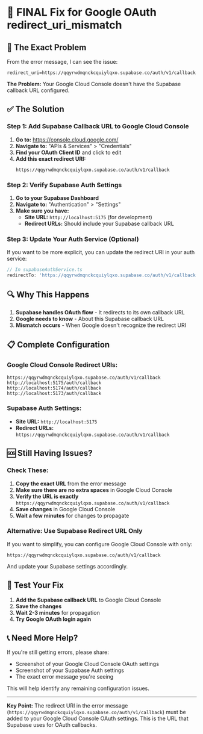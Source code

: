 # 🔧 FINAL Fix for Google OAuth redirect_uri_mismatch

## 🐛 **The Exact Problem**

From the error message, I can see the issue:
```
redirect_uri=https://qqyrwdmqnckcquiylqxo.supabase.co/auth/v1/callback
```

**The Problem:** Your Google Cloud Console doesn't have the Supabase callback URL configured.

## ✅ **The Solution**

### **Step 1: Add Supabase Callback URL to Google Cloud Console**

1. **Go to:** https://console.cloud.google.com/
2. **Navigate to:** "APIs & Services" > "Credentials"
3. **Find your OAuth Client ID** and click to edit
4. **Add this exact redirect URI:**
   ```
   https://qqyrwdmqnckcquiylqxo.supabase.co/auth/v1/callback
   ```

### **Step 2: Verify Supabase Auth Settings**

1. **Go to your Supabase Dashboard**
2. **Navigate to:** "Authentication" > "Settings"
3. **Make sure you have:**
   - **Site URL:** `http://localhost:5175` (for development)
   - **Redirect URLs:** Should include your Supabase callback URL

### **Step 3: Update Your Auth Service (Optional)**

If you want to be more explicit, you can update the redirect URI in your auth service:

```typescript
// In supabaseAuthService.ts
redirectTo: 'https://qqyrwdmqnckcquiylqxo.supabase.co/auth/v1/callback'
```

## 🔍 **Why This Happens**

1. **Supabase handles OAuth flow** - It redirects to its own callback URL
2. **Google needs to know** - About this Supabase callback URL
3. **Mismatch occurs** - When Google doesn't recognize the redirect URI

## 📋 **Complete Configuration**

### **Google Cloud Console Redirect URIs:**
```
https://qqyrwdmqnckcquiylqxo.supabase.co/auth/v1/callback
http://localhost:5175/auth/callback
http://localhost:5174/auth/callback
http://localhost:5173/auth/callback
```

### **Supabase Auth Settings:**
- **Site URL:** `http://localhost:5175`
- **Redirect URLs:** `https://qqyrwdmqnckcquiylqxo.supabase.co/auth/v1/callback`

## 🆘 **Still Having Issues?**

### **Check These:**
1. **Copy the exact URL** from the error message
2. **Make sure there are no extra spaces** in Google Cloud Console
3. **Verify the URL is exactly** `https://qqyrwdmqnckcquiylqxo.supabase.co/auth/v1/callback`
4. **Save changes** in Google Cloud Console
5. **Wait a few minutes** for changes to propagate

### **Alternative: Use Supabase Redirect URL Only**

If you want to simplify, you can configure Google Cloud Console with only:
```
https://qqyrwdmqnckcquiylqxo.supabase.co/auth/v1/callback
```

And update your Supabase settings accordingly.

## 🎯 **Test Your Fix**

1. **Add the Supabase callback URL** to Google Cloud Console
2. **Save the changes**
3. **Wait 2-3 minutes** for propagation
4. **Try Google OAuth login again**

## 📞 **Need More Help?**

If you're still getting errors, please share:
- Screenshot of your Google Cloud Console OAuth settings
- Screenshot of your Supabase Auth settings
- The exact error message you're seeing

This will help identify any remaining configuration issues.

---

**Key Point:** The redirect URI in the error message (`https://qqyrwdmqnckcquiylqxo.supabase.co/auth/v1/callback`) must be added to your Google Cloud Console OAuth settings. This is the URL that Supabase uses for OAuth callbacks.
